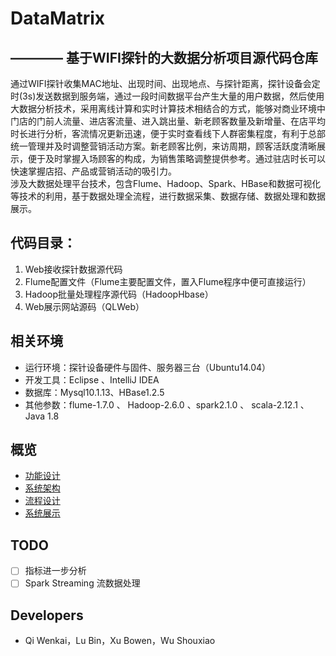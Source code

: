 ﻿# DataMatrix 
## ———— 基于WIFI探针的大数据分析项目源代码仓库

通过WIFI探针收集MAC地址、出现时间、出现地点、与探针距离，探针设备会定时(3s)发送数据到服务端，通过一段时间数据平台产生大量的用户数据，然后使用大数据分析技术，采用离线计算和实时计算技术相结合的方式，能够对商业环境中门店的门前人流量、进店客流量、进入跳出量、新老顾客数量及新增量、在店平均时长进行分析，客流情况更新迅速，便于实时查看线下人群密集程度，有利于总部统一管理并及时调整营销活动方案。新老顾客比例，来访周期，顾客活跃度清晰展示，便于及时掌握入场顾客的构成，为销售策略调整提供参考。通过驻店时长可以快速掌握店招、产品或营销活动的吸引力。  
涉及大数据处理平台技术，包含Flume、Hadoop、Spark、HBase和数据可视化等技术的利用，基于数据处理全流程，进行数据采集、数据存储、数据处理和数据展示。



## 代码目录：

1. Web接收探针数据源代码
2. Flume配置文件（Flume主要配置文件，置入Flume程序中便可直接运行）
3. Hadoop批量处理程序源代码（HadoopHbase）
4. Web展示网站源码（QLWeb）  



## 相关环境
- 运行环境：探针设备硬件与固件、服务器三台（Ubuntu14.04）
- 开发工具：Eclipse 、IntelliJ IDEA
- 数据库：Mysql10.1.13、HBase1.2.5
- 其他参数：flume-1.7.0 、 Hadoop-2.6.0 、spark2.1.0 、
scala-2.12.1 、 Java 1.8



## 概览

* [功能设计](docs/function.md)
* [系统架构](docs/architecture.md)
* [流程设计](docs/flow.md)
* [系统展示](docs/show.md)


## TODO
- [ ] 指标进一步分析
- [ ] Spark Streaming 流数据处理

## Developers
- Qi Wenkai，Lu Bin，Xu Bowen，Wu Shouxiao

